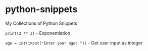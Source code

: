# python-snippets
My Collections of Python Snippets

`print(2 ** 3)` - Exponentiation

`age = int(input("Enter your age: "))` - Get user input as integer
